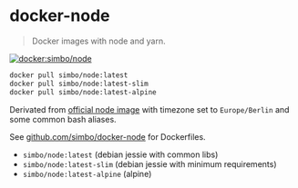 docker-node
===========

> Docker images with node and yarn.

[![docker:simbo/node](https://img.shields.io/docker/build/simbo/node.svg)](https://hub.docker.com/r/simbo/node/)

``` sh
docker pull simbo/node:latest
docker pull simbo/node:latest-slim
docker pull simbo/node:latest-alpine
```

Derivated from [official node image](https://hub.docker.com/_/node/) with
timezone set to `Europe/Berlin` and some common bash aliases.

See [github.com/simbo/docker-node](https://github.com/simbo/docker-node) for
Dockerfiles.

  - `simbo/node:latest` (debian jessie with common libs)
  - `simbo/node:latest-slim` (debian jessie with minimum requirements)
  - `simbo/node:latest-alpine` (alpine)
